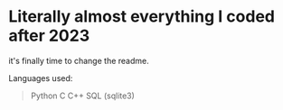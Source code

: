 # Literally almost everything I coded after 2023
it's finally time to change the readme.

Languages used:
> Python
> C
> C++
> SQL (sqlite3)
